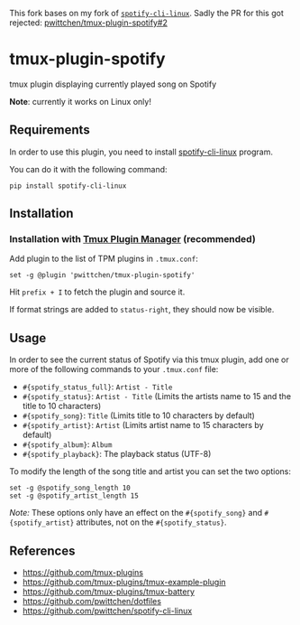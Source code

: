 This fork bases on my fork of [`spotify-cli-linux`](https://github.com/flip1995/spotify-cli-linux).
Sadly the PR for this got rejected: [pwittchen/tmux-plugin-spotify#2](https://github.com/pwittchen/tmux-plugin-spotify/pull/2#issuecomment-447658812)

# tmux-plugin-spotify
tmux plugin displaying currently played song on Spotify

**Note**: currently it works on Linux only!

Requirements
------------

In order to use this plugin, you need to install [spotify-cli-linux](https://github.com/pwittchen/spotify-cli-linux) program.

You can do it with the following command:

```
pip install spotify-cli-linux
```

Installation
------------
### Installation with [Tmux Plugin Manager](https://github.com/tmux-plugins/tpm) (recommended)

Add plugin to the list of TPM plugins in `.tmux.conf`:

```
set -g @plugin 'pwittchen/tmux-plugin-spotify'
```

Hit `prefix + I` to fetch the plugin and source it.

If format strings are added to `status-right`, they should now be visible.

Usage
-----

In order to see the current status of Spotify via this tmux plugin, add one or
more of the following commands to your `.tmux.conf` file:

- `#{spotify_status_full}`: `Artist - Title`
- `#{spotify_status}`: `Artist - Title` (Limits the artists name to 15 and the title to 10 characters)
- `#{spotify_song}`: `Title` (Limits title to 10 characters by default)
- `#{spotify_artist}`: `Artist` (Limits artist name to 15 characters by default)
- `#{spotify_album}`: `Album`
- `#{spotify_playback}`: The playback status (UTF-8)

To modify the length of the song title and artist you can set the two options:

```tmux
set -g @spotify_song_length 10
set -g @spotify_artist_length 15
```

_Note:_ These options only have an effect on the `#{spotify_song}` and
`#{spotify_artist}` attributes, not on the `#{spotify_status}`.

References
----------
- https://github.com/tmux-plugins
- https://github.com/tmux-plugins/tmux-example-plugin
- https://github.com/tmux-plugins/tmux-battery
- https://github.com/pwittchen/dotfiles
- https://github.com/pwittchen/spotify-cli-linux
